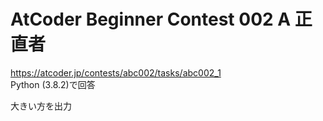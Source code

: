 # AtCoder Beginner Contest 002 A 正直者  
https://atcoder.jp/contests/abc002/tasks/abc002_1  
Python (3.8.2)で回答  

大きい方を出力

